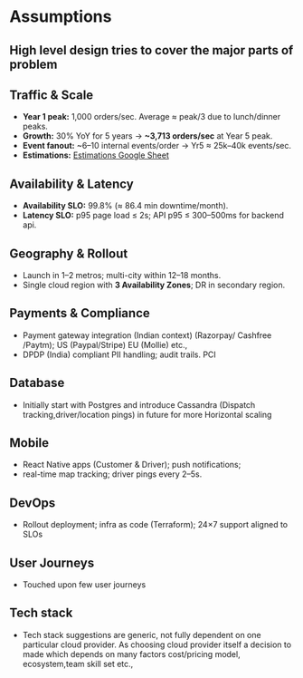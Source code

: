 # Assumptions

## High level design tries to cover the major parts of problem

## Traffic & Scale
- **Year 1 peak:** 1,000 orders/sec. Average ≈ peak/3 due to lunch/dinner peaks.
- **Growth:** 30% YoY for 5 years → **~3,713 orders/sec** at Year 5 peak.
- **Event fanout:** ~6–10 internal events/order → Yr5 ≈ 25k–40k events/sec.
- **Estimations:** [Estimations Google Sheet](https://docs.google.com/spreadsheets/d/1eTeTL9LQVQokM4e1JBeC9hl1yfHHnq68qMI9jJmtFR4/edit?usp=sharing) 

## Availability & Latency
- **Availability SLO:** 99.8% (≈ 86.4 min downtime/month).
- **Latency SLO:** p95 page load ≤ 2s; API p95 ≤ 300–500ms for backend api.

## Geography & Rollout
- Launch in 1–2 metros; multi-city within 12–18 months.
- Single cloud region with **3 Availability Zones**; DR in secondary region.

## Payments & Compliance
- Payment gateway integration (Indian context) (Razorpay/ Cashfree /Paytm); US (Paypal/Stripe) EU (Mollie) etc.,
- DPDP (India) compliant PII handling; audit trails. PCI

## Database
- Initially start with Postgres and introduce Cassandra (Dispatch tracking,driver/location pings) in future for more Horizontal scaling

## Mobile
- React Native apps (Customer & Driver); push notifications; 
- real-time map tracking; driver pings every 2–5s.

## DevOps
- Rollout deployment; infra as code (Terraform); 24×7 support aligned to SLOs

## User Journeys
- Touched upon few user journeys

## Tech stack
- Tech stack suggestions are generic, not fully dependent on one particular cloud provider. As choosing cloud provider itself a decision to made which depends on many factors cost/pricing model, ecosystem,team skill set etc.,